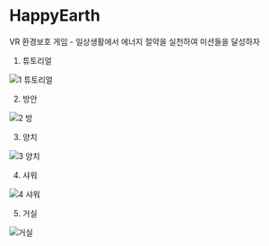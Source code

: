 # HappyEarth
VR 환경보호 게임 - 일상생활에서 에너지 절약을 실천하여 미션들을 달성하자

1. 튜토리얼

![1 튜토리얼](https://github.com/luke1546/HappyEarth/assets/77063001/892c4231-f447-48ff-a903-7c0f3df1eda8)



2. 방안

![2 방](https://github.com/luke1546/HappyEarth/assets/77063001/a7ad43ac-a171-4027-9350-30e79c163dfb)



3. 양치

![3 양치](https://github.com/luke1546/HappyEarth/assets/77063001/0f933837-0ea8-4da3-9f6a-99900e483f67)



4. 샤워

![4 샤워](https://github.com/luke1546/HappyEarth/assets/77063001/9066847b-3008-4b9e-97fc-c217f121f94c)


5. 거실

![거실](https://github.com/luke1546/HappyEarth/assets/77063001/1bf642a3-797b-46df-a6e1-0918e524a8ae)
